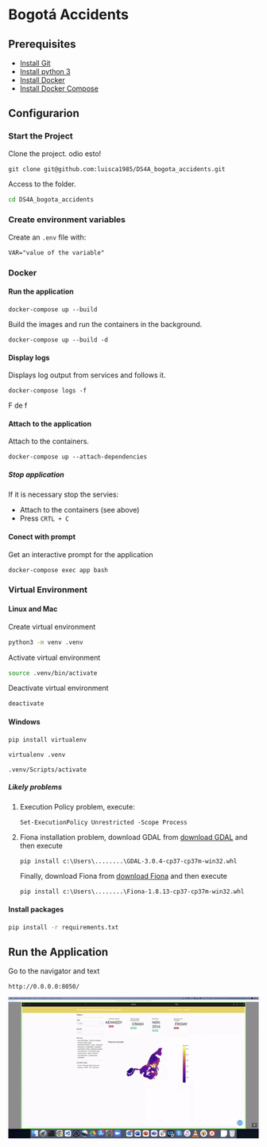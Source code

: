 # Bogotá Accidents
## Prerequisites
- [Install Git](https://git-scm.com/downloads)
- [Install python 3](https://www.python.org/downloads/)
- [Install Docker](https://docs.docker.com/engine/install/)
- [Install Docker Compose](https://docs.docker.com/compose/install/)

## Configurarion
### Start the Project

Clone the project.
odio esto!
```git
git clone git@github.com:luisca1985/DS4A_bogota_accidents.git
```

Access to the folder.

```bash
cd DS4A_bogota_accidents
```

### Create environment variables

Create an `.env` file with:

```
VAR="value of the variable"
```


### Docker
#### Run the application

```
docker-compose up --build
```

Build the images and run the containers in the background.

```
docker-compose up --build -d
```

#### Display logs

Displays log output from services and follows it.

```
docker-compose logs -f
```
F de f 
#### Attach to the application

Attach to the containers.

```
docker-compose up --attach-dependencies
```

##### Stop application

If it is necessary stop the servies:
- Attach to the containers (see above)
- Press `CRTL + C`

#### Conect with prompt

Get an interactive prompt for the application

```
docker-compose exec app bash
```

### Virtual Environment
#### Linux and Mac
Create virtual environment

```bash
python3 -m venv .venv
```

Activate virtual environment

```bash
source .venv/bin/activate
```

Deactivate virtual environment

```bash
deactivate
```
#### Windows

```
pip install virtualenv
```
```
virtualenv .venv
```
```
.venv/Scripts/activate
```
##### Likely problems

1. Execution Policy problem, execute:
    ```
    Set-ExecutionPolicy Unrestricted -Scope Process
    ```

2. Fiona installation problem, download GDAL from
[download GDAL](https://www.lfd.uci.edu/~gohlke/pythonlibs/#gdal)
and then execute
    ```
    pip install c:\Users\........\GDAL‑3.0.4‑cp37‑cp37m‑win32.whl
    ```
    Finally, download Fiona from
    [download Fiona](https://www.lfd.uci.edu/~gohlke/pythonlibs/#fiona)
    and then execute
    ```
    pip install c:\Users\........\Fiona‑1.8.13‑cp37‑cp37m‑win32.whl
    ```



#### Install packages

```bash
pip install -r requirements.txt
```

## Run the Application

Go to the navigator and text

```http
http://0.0.0.0:8050/
```

![alt text](readmepics/FrontendHtml.gif)